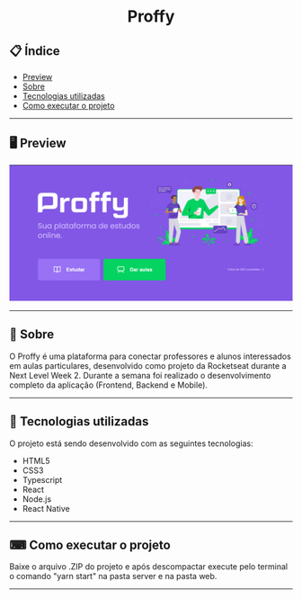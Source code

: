 <h1 align="center">
  Proffy
</h1>

## 📋 Índice

- [Preview](#-Preview)
- [Sobre](#-Sobre)
- [Tecnologias utilizadas](#-Tecnologias-utilizadas)
- [Como executar o projeto](#-Como-executar-o-projeto)

---

## 🖥 Preview

<p align="center">
  <img src="layout.png" width="700" >
</p>

---

## 📖 Sobre 

O Proffy é uma plataforma para conectar professores e alunos interessados em aulas particulares, desenvolvido como projeto da Rocketseat durante a Next Level Week 2. Durante a semana foi realizado o desenvolvimento completo da aplicação (Frontend, Backend e Mobile).

---

## 🚀 Tecnologias utilizadas
O projeto está sendo desenvolvido com as seguintes tecnologias:
- HTML5
- CSS3
- Typescript
- React
- Node.js
- React Native

---

## ⌨ Como executar o projeto

Baixe o arquivo .ZIP do projeto e após descompactar execute pelo terminal o comando "yarn start" na pasta server e na pasta web.

---
